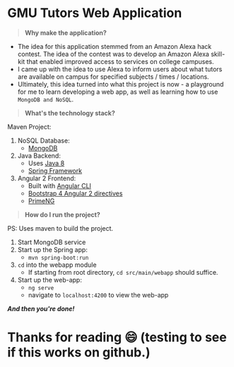 # GMU Tutors Web Application
>**Why make the application?**

+ The idea for this application stemmed from an Amazon Alexa hack contest. 
  The idea of the contest was to develop an Amazon Alexa skill-kit that enabled improved access to 
  services on college campuses.
+ I came up with the idea to use Alexa to inform users about what tutors are available on campus 
  for specified subjects / times / locations.
+ Ultimately, this idea turned into what this project is now - a playground for me to learn developing a web app,
  as well as learning how to use ```MongoDB and NoSQL```.
  
>**What's the technology stack?**

Maven Project:
1. NoSQL Database:
    * [MongoDB](https://www.mongodb.com/)
2. Java Backend:
    * Uses [Java 8](http://www.oracle.com/technetwork/java/javase/downloads/jdk8-downloads-2133151.html)
    * [Spring Framework](https://spring.io/)
3. Angular 2 Frontend:
    * Built with [Angular CLI](https://cli.angular.io/)
    * [Bootstrap 4 Angular 2 directives](https://ng-bootstrap.github.io/#/home)
    * [PrimeNG](https://www.primefaces.org/primeng/)

>**How do I run the project?**

PS: Uses maven to build the project.

1. Start MongoDB service 
2. Start up the Spring app: 
    * ```mvn spring-boot:run```
3. ```cd``` into the webapp module
    * If starting from root directory, ```cd src/main/webapp``` should suffice.
4. Start up the web-app: 
    * ```ng serve``` 
    * navigate to ```localhost:4200``` to view the web-app
    
**_And then you're done!_**

# Thanks for reading :smile: (testing to see if this works on github.)